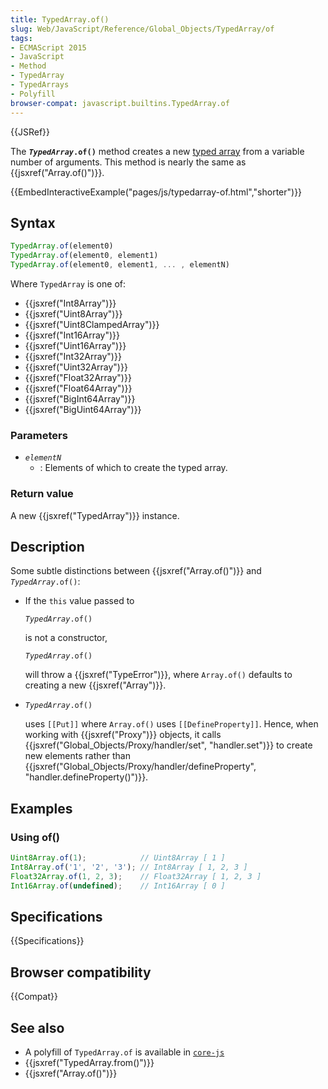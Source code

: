 ```yaml
---
title: TypedArray.of()
slug: Web/JavaScript/Reference/Global_Objects/TypedArray/of
tags:
- ECMAScript 2015
- JavaScript
- Method
- TypedArray
- TypedArrays
- Polyfill
browser-compat: javascript.builtins.TypedArray.of
---
```

{{JSRef}}

The **<code><var>TypedArray</var>.of()</code>** method creates a new
[typed array](/en-US/docs/Web/JavaScript/Reference/Global_Objects/TypedArray#TypedArray_objects)
from a variable number of arguments. This method is nearly the same as
{{jsxref("Array.of()")}}.

{{EmbedInteractiveExample("pages/js/typedarray-of.html","shorter")}}

## Syntax

```js
TypedArray.of(element0)
TypedArray.of(element0, element1)
TypedArray.of(element0, element1, ... , elementN)
```

Where `TypedArray` is one of:

<div class="threecolumns"><ul><li>{{jsxref("Int8Array")}}</li><li>{{jsxref("Uint8Array")}}</li><li>{{jsxref("Uint8ClampedArray")}}</li><li>{{jsxref("Int16Array")}}</li><li>{{jsxref("Uint16Array")}}</li><li>{{jsxref("Int32Array")}}</li><li>{{jsxref("Uint32Array")}}</li><li>{{jsxref("Float32Array")}}</li><li>{{jsxref("Float64Array")}}</li><li>{{jsxref("BigInt64Array")}}</li><li>{{jsxref("BigUint64Array")}}</li></ul></div>

### Parameters

- <code><var>element<var>N</var></var></code>
  - : Elements of which to create the typed array.

### Return value

A new {{jsxref("TypedArray")}} instance.

## Description

Some subtle distinctions between {{jsxref("Array.of()")}} and
<code><var>TypedArray</var>.of()</code>:

- If the `this` value passed to

  <code><var>TypedArray</var>.of()</code>

  is not a constructor,

  <code><var>TypedArray</var>.of()</code>

  will throw a {{jsxref("TypeError")}}, where `Array.of()` defaults to
  creating a new {{jsxref("Array")}}.

- <code><var>TypedArray</var>.of()</code>

  uses `[[Put]]` where `Array.of()` uses `[[DefineProperty]]`. Hence, when
  working with {{jsxref("Proxy")}} objects, it calls
  {{jsxref("Global_Objects/Proxy/handler/set",
    "handler.set")}}
  to create new elements rather than
  {{jsxref("Global_Objects/Proxy/handler/defineProperty", "handler.defineProperty()")}}.

## Examples

### Using of()

```js
Uint8Array.of(1);            // Uint8Array [ 1 ]
Int8Array.of('1', '2', '3'); // Int8Array [ 1, 2, 3 ]
Float32Array.of(1, 2, 3);    // Float32Array [ 1, 2, 3 ]
Int16Array.of(undefined);    // Int16Array [ 0 ]
```

## Specifications

{{Specifications}}

## Browser compatibility

{{Compat}}

## See also

- A polyfill of `TypedArray.of` is available in
  [`core-js`](https://github.com/zloirock/core-js#ecmascript-typed-arrays)
- {{jsxref("TypedArray.from()")}}
- {{jsxref("Array.of()")}}
